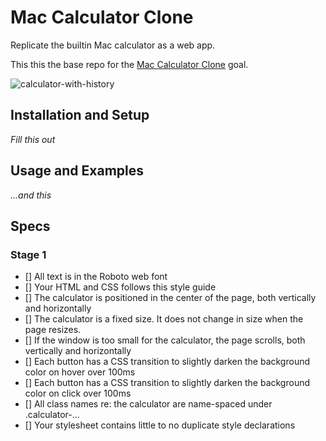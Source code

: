 # Mac Calculator Clone

Replicate the builtin Mac calculator as a web app.

This this the base repo for the [Mac Calculator Clone](https://github.com/GuildCrafts/web-development-js/issues/150) goal.

![calculator-with-history](https://cloud.githubusercontent.com/assets/8385/22572149/9be3c83e-e957-11e6-9431-9b9742b6b4af.png)

## Installation and Setup

_Fill this out_

## Usage and Examples

_...and this_


## Specs

### Stage 1
- [] All text is in the Roboto web font
- [] Your HTML and CSS follows this style guide
- [] The calculator is positioned in the center of the page, both vertically and horizontally
- [] The calculator is a fixed size. It does not change in size when the page resizes.
- [] If the window is too small for the calculator, the page scrolls, both vertically and horizontally
- [] Each button has a CSS transition to slightly darken the background color on hover over 100ms
- [] Each button has a CSS transition to slightly darken the background color on click over 100ms
- [] All class names re: the calculator are name-spaced under .calculator-…
- [] Your stylesheet contains little to no duplicate style declarations
